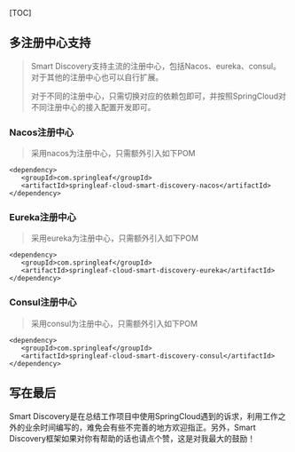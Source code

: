 ﻿[TOC]

## 多注册中心支持

> Smart Discovery支持主流的注册中心，包括Nacos、eureka、consul。对于其他的注册中心也可以自行扩展。
>
> 对于不同的注册中心，只需切换对应的依赖包即可，并按照SpringCloud对不同注册中心的接入配置开发即可。



### Nacos注册中心

> 采用nacos为注册中心，只需额外引入如下POM

```
<dependency>
   <groupId>com.springleaf</groupId>
   <artifactId>springleaf-cloud-smart-discovery-nacos</artifactId>
</dependency>
```



### Eureka注册中心

> 采用eureka为注册中心，只需额外引入如下POM

```
<dependency>
   <groupId>com.springleaf</groupId>
   <artifactId>springleaf-cloud-smart-discovery-eureka</artifactId>
</dependency>
```



### Consul注册中心

> 采用consul为注册中心，只需额外引入如下POM

```
<dependency>
   <groupId>com.springleaf</groupId>
   <artifactId>springleaf-cloud-smart-discovery-consul</artifactId>
</dependency>
```

## 写在最后
Smart Discovery是在总结工作项目中使用SpringCloud遇到的诉求，利用工作之外的业余时间编写的，难免会有些不完善的地方欢迎指正。另外，Smart Discovery框架如果对你有帮助的话也请点个赞，这是对我最大的鼓励！

